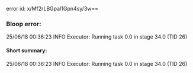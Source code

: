 error id: x/Mf2rLBGpaI1Gpn4sy/3w==
### Bloop error:

25/06/18 00:36:23 INFO Executor: Running task 0.0 in stage 34.0 (TID 26)
#### Short summary: 

25/06/18 00:36:23 INFO Executor: Running task 0.0 in stage 34.0 (TID 26)